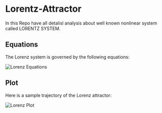 # Lorentz-Attractor
In this Repo have all detalisl analysis about well known nonlinear system called LORENTZ SYSTEM.

## Equations
The Lorenz system is governed by the following equations:

![Lorenz Equations](images/lorenz_eq.png)

## Plot

Here is a sample trajectory of the Lorenz attractor:

![Lorenz Plot](plots/lorenz_traj.png)
